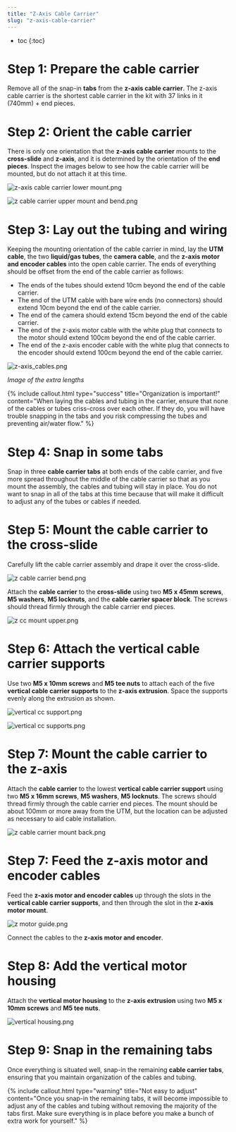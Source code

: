 ```yaml
---
title: "Z-Axis Cable Carrier"
slug: "z-axis-cable-carrier"
---
```


* toc
{:toc}


# Step 1: Prepare the cable carrier

Remove all of the snap-in **tabs** from the **z-axis cable carrier**. The z-axis cable carrier is the shortest cable carrier in the kit with 37 links in it (740mm) + end pieces.




# Step 2: Orient the cable carrier

There is only one orientation that the **z-axis cable carrier** mounts to the **cross-slide** and **z-axis**, and it is determined by the orientation of the **end pieces**. Inspect the images below to see how the cable carrier will be mounted, but do not attach it at this time.

![z-axis cable carrier lower mount.png](z-axis_cable_carrier_lower_mount.png)



![z cable carrier upper mount and bend.png](z_cable_carrier_upper_mount_and_bend.png)



# Step 3: Lay out the tubing and wiring

Keeping the mounting orientation of the cable carrier in mind, lay the **UTM cable**, the two **liquid/gas tubes**, the **camera cable**, and the **z-axis motor and encoder cables** into the open cable carrier. The ends of everything should be offset from the end of the cable carrier as follows:

  * The ends of the tubes should extend 10cm beyond the end of the cable carrier.
  * The end of the UTM cable with bare wire ends (no connectors) should extend 10cm beyond the end of the cable carrier.
  * The end of the camera should extend 15cm beyond the end of the cable carrier.
  * The end of the z-axis motor cable with the white plug that connects to the motor should extend 100cm beyond the end of the cable carrier.
  * The end of the z-axis encoder cable with the white plug that connects to the encoder should extend 100cm beyond the end of the cable carrier.

![z-axis_cables.png](z-axis_cables.png)

_Image of the extra lengths_



{%
include callout.html
type="success"
title="Organization is important!"
content="When laying the cables and tubing in the carrier, ensure that none of the cables or tubes criss-cross over each other. If they do, you will have trouble snapping in the tabs and you risk compressing the tubes and preventing air/water flow."
%}









# Step 4: Snap in some tabs

Snap in three **cable carrier tabs** at both ends of the cable carrier, and five more spread throughout the middle of the cable carrier so that as you mount the assembly, the cables and tubing will stay in place. You do not want to snap in all of the tabs at this time because that will make it difficult to adjust any of the tubes or cables if needed.




# Step 5: Mount the cable carrier to the cross-slide

Carefully lift the cable carrier assembly and drape it over the cross-slide.

![z cable carrier bend.png](z_cable_carrier_bend.png)

Attach the **cable carrier** to the **cross-slide** using two **M5 x 45mm screws**, **M5 washers**, **M5 locknuts**, and the **cable carrier spacer block**. The screws should thread firmly through the cable carrier end pieces.

![z cc mount upper.png](z_cc_mount_upper.png)



# Step 6: Attach the vertical cable carrier supports

Use two **M5 x 10mm screws** and **M5 tee nuts** to attach each of the five **vertical cable carrier supports** to the **z-axis extrusion**. Space the supports evenly along the extrusion as shown.

![vertical cc support.png](vertical_cc_support.png)



![vertical cc supports.png](vertical_cc_supports.png)



# Step 7: Mount the cable carrier to the z-axis

Attach the **cable carrier** to the lowest **vertical cable carrier support** using two **M5 x 16mm screws**, **M5 washers**, **M5 locknuts**. The screws should thread firmly through the cable carrier end pieces. The mount should be about 100mm or more away from the UTM, but the location can be adjusted as necessary to aid cable installation.

![z cable carrier mount back.png](z_cable_carrier_mount_back.png)



# Step 7: Feed the z-axis motor and encoder cables

Feed the **z-axis motor and encoder cables** up through the slots in the **vertical cable carrier supports**, and then through the slot in the **z-axis motor mount**.

![z motor guide.png](z_motor_guide.png)

Connect the cables to the **z-axis motor and encoder**.




# Step 8: Add the vertical motor housing

Attach the **vertical motor housing** to the **z-axis extrusion** using two **M5 x 10mm screws** and **M5 tee nuts**.

![vertical housing.png](vertical_housing.png)



# Step 9: Snap in the remaining tabs

Once everything is situated well, snap-in the remaining **cable carrier tabs**, ensuring that you maintain organization of the cables and tubing.

{%
include callout.html
type="warning"
title="Not easy to adjust"
content="Once you snap-in the remaining tabs, it will become impossible to adjust any of the cables and tubing without removing the majority of the tabs first. Make sure everything is in place before you make a bunch of extra work for yourself."
%}




